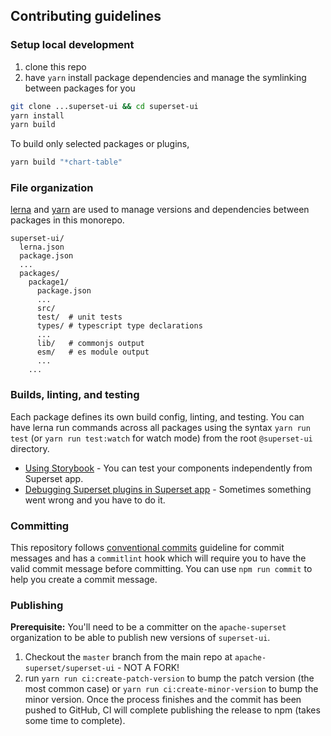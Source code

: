 ## Contributing guidelines

### Setup local development

1. clone this repo
2. have `yarn` install package dependencies and manage the symlinking between packages for you

```sh
git clone ...superset-ui && cd superset-ui
yarn install
yarn build
```

To build only selected packages or plugins,

```bash
yarn build "*chart-table"
```

### File organization

[lerna](https://github.com/lerna/lerna/) and [yarn](https://yarnpkg.com) are used to manage versions
and dependencies between packages in this monorepo.

```
superset-ui/
  lerna.json
  package.json
  ...
  packages/
    package1/
      package.json
      ...
      src/
      test/  # unit tests
      types/ # typescript type declarations
      ...
      lib/   # commonjs output
      esm/   # es module output
      ...
    ...
```

### Builds, linting, and testing

Each package defines its own build config, linting, and testing. You can have lerna run commands
across all packages using the syntax `yarn run test` (or `yarn run test:watch` for watch mode) from
the root `@superset-ui` directory.

- [Using Storybook](docs/storybook.md) - You can test your components independently from Superset
  app.
- [Debugging Superset plugins in Superset app](docs/debugging.md) - Sometimes something went wrong
  and you have to do it.

### Committing

This repository follows
[conventional commits](https://www.conventionalcommits.org/en/v1.0.0-beta.3/) guideline for commit
messages and has a `commitlint` hook which will require you to have the valid commit message before
committing. You can use `npm run commit` to help you create a commit message.

### Publishing

**Prerequisite:** You'll need to be a committer on the `apache-superset` organization to be able to
publish new versions of `superset-ui`.

1. Checkout the `master` branch from the main repo at `apache-superset/superset-ui` - NOT A FORK!
2. run `yarn run ci:create-patch-version` to bump the patch version (the most common case) or
   `yarn run ci:create-minor-version` to bump the minor version. Once the process finishes and the
   commit has been pushed to GitHub, CI will complete publishing the release to npm (takes some time
   to complete).
